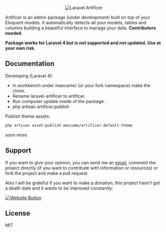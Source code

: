 <p align="center">
  <img src="https://cloud.githubusercontent.com/assets/642299/5885691/45c6fcf8-a374-11e4-96e3-51891f2ca238.jpg" alt="Laravel Artificer"/>
</p>

Artificer is an admin package (under development) built on top of your Eloquent models. It automatically detects all your models, tables and columns building a beautiful interface to manage your data. **Contributors needed**.

**Package works for Laravel 4 but is not supported and not updated. Use at your own risk.**

Documentation
--------------

Developing (Laravel 4):

* In workbench under mascame/ (or your fork namespace) make the clone.
* Rename laravel-artificer to artificer.
* Run composer update inside of the package.
* php artisan artificer:publish

Publish theme assets:

```sh
php artisan asset:publish mascame/artificer-default-theme
```

soon more

Support
----

If you want to give your opinion, you can send me an [email](mailto:marcmascarell@gmail.com), comment the project directly (if you want to contribute with information or resources) or fork the project and make a pull request.

Also I will be grateful if you want to make a donation, this project hasn't got a death date and it wants to be improved constantly:

[![Website Button](http://www.rahmenversand.com/images/paypal_logo_klein.gif "Donate!")](https://www.paypal.com/cgi-bin/webscr?cmd=_donations&business=marcmascarell%40gmail%2ecom&lc=US&item_name=Artificer%20Development&no_note=0&currency_code=EUR&bn=PP%2dDonationsBF%3abtn_donateCC_LG%2egif%3aNonHostedGuest&amount=5 "Contribute to the project")


License
----

MIT
